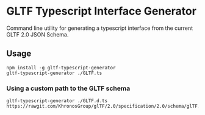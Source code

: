 # GLTF Typescript Interface Generator

Command line utility for generating a typescript interface from the current GLTF 2.0
JSON Schema.

## Usage

```
npm install -g gltf-typescript-generator
gltf-typescript-generator ./GLTF.ts
```

### Using a custom path to the GLTF schema
```
gltf-typescript-generator ./GLTF.d.ts https://rawgit.com/KhronosGroup/glTF/2.0/specification/2.0/schema/glTF.schema.json
```
